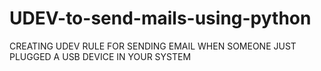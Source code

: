 # UDEV-to-send-mails-using-python
CREATING UDEV RULE FOR SENDING EMAIL WHEN SOMEONE JUST PLUGGED A USB DEVICE IN YOUR SYSTEM
